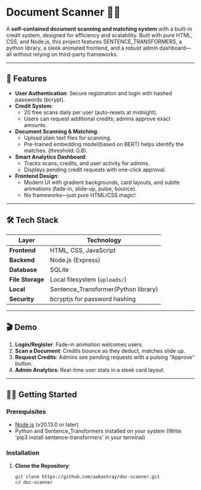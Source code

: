 # Document Scanner 📜✨


A **self-contained document scanning and matching system** with a built-in credit system, designed for efficiency and scalability. Built with pure HTML, CSS, and Node.js, this project features SENTENCE_TRANSFORMERS, a python library, a sleek animated frontend, and a robust admin dashboard—all without relying on third-party frameworks.

---

## 🚀 Features

- **User Authentication**: Secure registration and login with hashed passwords (bcrypt).
- **Credit System**:
  - 20 free scans daily per user (auto-resets at midnight).
  - Users can request additional credits; admins approve exact amounts.
- **Document Scanning & Matching**:
  - Upload plain text files for scanning.
  - Pre-trained embedding model(based on BERT) helps identify the matches. (threshold: 0.8).
- **Smart Analytics Dashboard**:
  - Tracks scans, credits, and user activity for admins.
  - Displays pending credit requests with one-click approval.
- **Frontend Design**:
  - Modern UI with gradient backgrounds, card layouts, and subtle animations (fade-in, slide-up, pulse, bounce).
  - No frameworks—just pure HTML/CSS magic!

---

## 🛠 Tech Stack

| Layer         | Technology                     |
|---------------|--------------------------------|
| **Frontend**  | HTML, CSS, JavaScript         |
| **Backend**   | Node.js (Express)             |
| **Database**  | SQLite                        |
| **File Storage** | Local filesystem (`uploads/`) |
| **Local**        | Sentence_Transformer(Python library)       |
| **Security**  | bcryptjs for password hashing |

---

## 🎬 Demo

1. **Login/Register**: Fade-in animation welcomes users.
2. **Scan a Document**: Credits bounce as they deduct, matches slide up.
3. **Request Credits**: Admins see pending requests with a pulsing "Approve" button.
4. **Admin Analytics**: Real-time user stats in a sleek card layout.

---

## 🏃‍♂️ Getting Started

### Prerequisites
- [Node.js](https://nodejs.org) (v20.13.0 or later)
- Python and Sentence_Transformers installed on your system (Write 'pip3 install sentence-transformers' in your terminal)

### Installation
1. **Clone the Repository**:
   ```bash
   git clone https://github.com/aakashray/doc-scanner.git
   cd doc-scanner